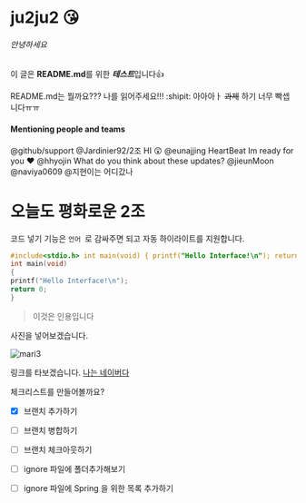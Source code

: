 # ju2ju2 :kissing_heart:
###### 안녕하세요 
이 글은 **README.md**를 위한 ***테스트***입니다:+1:



README.md는 뭘까요??? 나를 읽어주세요!!! :shipit:
아아아ㅏ ~~과제~~ 하기 너무 빡셉니다ㅠㅠ


#### Mentioning people and teams
@github/support 
@Jardinier92/2조 HI :astonished:
@eunajjing HeartBeat Im ready for you :heart:
@hhyojin What do you think about these updates?
@jieunMoon 
@naviya0609
@지현이는 어디갔나



# 오늘도 평화로운 2조




코드 넣기 기능은 ```언어 ```로 감싸주면 되고 자동 하이라이트를 지원합니다.

```c
#include<stdio.h> int main(void) { printf("Hello Interface!\n"); return 0; }
int main(void)
{
printf("Hello Interface!\n");
return 0;
}
```

>이것은 인용입니다


사진을 넣어보겠습니다.

![mari3](https://user-images.githubusercontent.com/40750607/45188623-1567b700-b270-11e8-9ce1-91f8a34ba73b.PNG)

링크를 타보겠습니다.
[나는 네이버다](https://www.naver.com)

체크리스트를 만들어볼까요?
- [x] 브랜치 추가하기
- [ ] 브랜치 병합하기
- [ ] 브랜치 체크아웃하기
- [ ] ignore 파일에 폴더추가해보기
- [ ] ignore 파일에 Spring 을 위한 목록 추가하기


